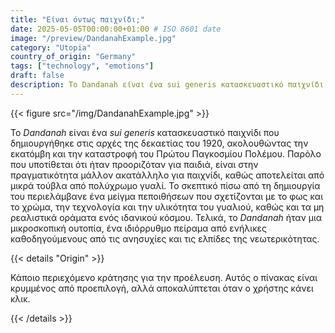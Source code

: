 ```yaml
---
title: "Είναι όντως παιχνίδι;"
date: 2025-05-05T00:00:00+01:00 # ISO 8601 date
image: "/preview/DandanahExample.jpg"
category: "Utopia"
country_of_origin: "Germany"
tags: ["technology", "emotions"]
draft: false
description: Το Dandanah είναι ένα sui generis κατασκευαστικό παιχνίδι ...
---
```




{{< figure src="/img/DandanahExample.jpg" >}}

Το *Dandanah* είναι ένα *sui generis* κατασκευαστικό παιχνίδι που δημιουργήθηκε στις αρχές της δεκαετίας του 1920, ακολουθώντας την εκατόμβη και την καταστροφή του Πρώτου Παγκοσμίου Πολέμου. Παρόλο που υποτίθεται ότι ήταν προοριζόταν για παιδιά, είναι στην πραγματικότητα μάλλον ακατάλληλο για παιχνίδι, καθώς αποτελείται από μικρά τούβλα από πολύχρωμο γυαλί. Το σκεπτικό πίσω από τη δημιουργία του περιελάμβανε ένα μείγμα πεποιθήσεων που σχετίζονται με το φως και το χρώμα, την τεχνολογία και την υλικότητα του γυαλιού, καθώς και τα μη ρεαλιστικά οράματα ενός ιδανικού κόσμου. Τελικά, το *Dandanah* ήταν μια μικροσκοπική ουτοπία, ένα ιδιόρρυθμο πείραμα από ενήλικες καθοδηγούμενους από τις ανησυχίες και τις ελπίδες της νεωτερικότητας.

{{< details "Origin" >}}

Κάποιο περιεχόμενο κράτησης για την προέλευση. Αυτός ο πίνακας είναι κρυμμένος από προεπιλογή, αλλά αποκαλύπτεται όταν ο χρήστης κάνει κλικ.

{{< /details >}}

